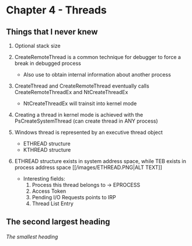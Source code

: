 # Chapter 4 - Threads

## Things that I never knew

1) Optional stack size

2) CreateRemoteThread is a common technique for debugger to force a break in debugged process
	- Also use to obtain internal information about another process
	
3) CreateThread and CreateRemoteThread eventually calls CreateRemoteThreadEx and NtCreateThreadEx
	- NtCreateThreadEx will trainsit into kernel mode

4) Creating a thread in kernel mode is achieved with the PsCreateSystemThread (can create thread in ANY process)

5) Windows thread is represented by an executive thread object 
	- ETHREAD structure
	- KTHREAD structure
	
6) ETHREAD structure exists in system address space, while TEB exists in process address space
[[/images/ETHREAD.PNG|ALT TEXT]]

	- Interesting fields:
		1) Process this thread belongs to -> EPROCESS
		2) Access Token
		3) Pending I/O Requests points to IRP
		4) Thread List Entry

## The second largest heading

###### The smallest heading